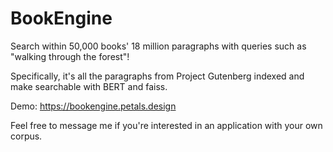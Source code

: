 # BookEngine 

Search within 50,000 books' 18 million paragraphs with queries such as "walking through the forest"!

Specifically, it's all the paragraphs from Project Gutenberg indexed and make searchable with BERT and faiss.

Demo: https://bookengine.petals.design

Feel free to message me if you're interested in an application with your own corpus.
